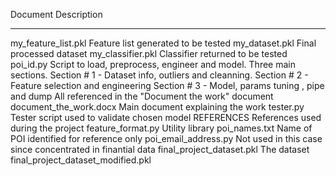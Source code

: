 Document 							Description
---------							------------

my_feature_list.pkl                 Feature list generated to be tested
my_dataset.pkl                      Final processed dataset 
my_classifier.pkl                   Classifier returned to be tested
poi_id.py                           Script to load, preprocess, engineer and model. Three main
                                    sections. 
                                    Section # 1 - Dataset info, outliers and cleanning.
                                    Section # 2 - Feature selection and engineering
                                    Section # 3 -  Model, params tuning , pipe and dump
                                    All referenced in the "Document the work" document
document_the_work.docx              Main document explaining the work 
tester.py                           Tester script used to validate chosen model
REFERENCES 						    References used during the project
feature_format.py                   Utility library
poi_names.txt                       Name of POI identified for reference only
poi_email_address.py                Not used in this case since concentrated in finantial data
final_project_dataset.pkl           The dataset 
final_project_dataset_modified.pkl

